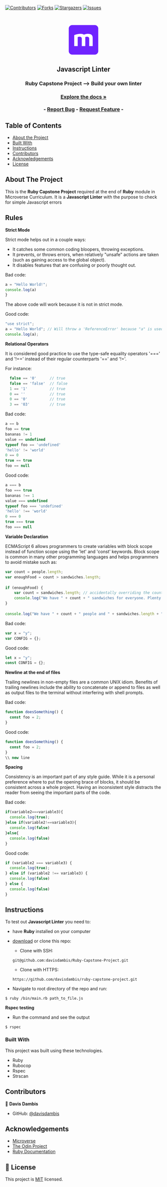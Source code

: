 [![Contributors][contributors-shield]][contributors-url]
[![Forks][forks-shield]][forks-url]
[![Stargazers][stars-shield]][stars-url]
[![Issues][issues-shield]][issues-url]


<br />
<p align="center">
  <a href="https://github.com/davisdambis/Ruby-Capstone-Project/feature">
    <img src="logo/microverse.png" alt="Logo" width="100" height="100">
  </a>

  <h2 align="center">Javascript Linter</h2>

  <h3 align="center">Ruby Capstone Project --> Build your own linter<h3>
  <p align="center">
    <a href="https://github.com/davisdambis/Ruby-Capstone-Project/feature"><strong>Explore the docs »</strong></a>
    <br />
    <br />
    -
    <a href="https://github.com/davisdambis/Ruby-Capstone-Project/issues">Report Bug</a>
    -
    <a href="https://github.com/davisdambis/Ruby-Capstone-Project/issues">Request Feature</a>
    -
  </p>
</p>


## Table of Contents

* [About the Project](#about-the-project)
* [Built With](#built-with)
* [Instructions](#instructions)
* [Contributors](#contributors)
* [Acknowledgements](#acknowledgements)
* [License](#license)


## About The Project

This is the **Ruby Capstone Project** required at the end of **Ruby** module in Microverse Curriculum.
It is a **Javascript Linter** with the purpose to check for simple Javascript errors


## Rules

**Strict Mode**

Strict mode helps out in a couple ways:

* It catches some common coding bloopers, throwing exceptions.
* It prevents, or throws errors, when relatively "unsafe" actions are taken (such as gaining access to the global object).
* It disables features that are confusing or poorly thought out.

Bad code:
```js
a = "Hello World!";
console.log(a)
}
```

The above code will work because it is not in strict mode.

Good code:
```js
"use strict";
a = "Hello World"; // Will throw a 'ReferenceError' because "a" is used without declaration
console.log(a);
```

**Relational Operators**

It is considered good practice to use the type-safe equality operators '===' and '!==' instead of their regular counterparts '==' and '!='.

For instance:

```js
  false == '0'      // true
  false == 'false'  // false
  1 == '1'          // true
  0 == ''           // true
  0 == '0'          // true
  3 == '03'         // true
```

Bad code:
```js
a == b
foo == true
bananas != 1
value == undefined
typeof foo == 'undefined'
'hello' != 'world'
0 == 0
true == true
foo == null
```

Good code:
```js
a === b
foo === true
bananas !== 1
value === undefined
typeof foo === 'undefined'
'hello' !== 'world'
0 === 0
true === true
foo === null
```

**Variable Declaration**

ECMAScript 6 allows programmers to create variables with block scope instead of function scope using the 'let' and 'const' keywords. Block scope is common in many other programming languages and helps programmers to avoid mistake such as:

```js
var count = people.length;
var enoughFood = count > sandwiches.length;

if (enoughFood) {
    var count = sandwiches.length; // accidentally overriding the count variable
    console.log("We have " + count + " sandwiches for everyone. Plenty for all!");
}

console.log("We have " + count + " people and " + sandwiches.length + " sandwiches!"); // our count variable is no longer accurate
```

Bad code:
```js
var x = "y";
var CONFIG = {};
```

Good code:
```js
let x = "y";
const CONFIG = {};
```

**Newline at the end of files**

Trailing newlines in non-empty files are a common UNIX idiom. Benefits of trailing newlines include the ability to concatenate or append to files as well as output files to the terminal without interfering with shell prompts.

Bad code:
```js
function doesSomething() {
  const foo = 2;
}
```

Good code:
```js
function doesSomething() {
  const foo = 2;
}
\\ new line
```

**Spacing**

Consistency is an important part of any style guide. While it is a personal preference where to put the opening brace of blocks, it should be consistent across a whole project. Having an inconsistent style distracts the reader from seeing the important parts of the code.

Bad code:
```js
if(variable2===variable3){
  console.log(true);
}else if(variable2!==variable3){
  console.log(false)
}else{
  console.log(false)
}
```

Good code:
```js
if (variable2 === variable3) {
  console.log(true);
} else if (variable2 !== variable3) {
  console.log(false)
} else {
  console.log(false)
}
```


## Instructions

To test out **Javascript Linter** you need to:

* have **Ruby** installed on your computer
* [download](https://github.com/davisdambis/Ruby-Capstone-Project/archive/feature.zip) or clone this repo:
  - Clone with SSH:

  ```
  git@github.com:davisdambis/Ruby-Capstone-Project.git

  ```
  - Clone with HTTPS:

  ```
  https://github.com/davisdambis/ruby-capstone-project.git
  ```

* Navigate to root directory of the repo and run:

```
$ ruby /bin/main.rb path_to_file.js
```


**Rspec testing**

* Run the command and see the output
```
$ rspec
```

### Built With
This project was built using these technologies.
* Ruby
* Rubocop
* Rspec
* Strscan


## Contributors

👤 **Davis Dambis**

- GitHub: [@davisdambis](https://github.com/davisdambis)


## Acknowledgements

* [Microverse](https://www.microverse.org/)
* [The Odin Project](https://www.theodinproject.com/)
* [Ruby Documentation](https://www.ruby-lang.org/en/documentation/)


[contributors-shield]: https://img.shields.io/github/contributors/davisdambis/ruby-capstone-project.svg?style=flat-square
[contributors-url]: https://github.com/davisdambis/ruby-capstone-project/graphs/contributors
[forks-shield]: https://img.shields.io/github/forks/davisdambis/ruby-capstone-project.svg?style=flat-square
[forks-url]: https://github.com/davisdambis/ruby-capstone-project/network/members
[stars-shield]: https://img.shields.io/github/stars/davisdambis/ruby-capstone-project.svg?style=flat-square
[stars-url]: https://github.com/davisdambis/ruby-capstone-project/stargazers
[issues-shield]: https://img.shields.io/github/issues/davisdambis/ruby-capstone-project.svg?style=flat-square
[issues-url]: https://github.com/davisdambis/ruby-capstone-project/issues

## 📝 License

This project is [MIT](https://opensource.org/licenses/MIT) licensed.
